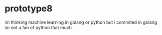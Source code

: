 # prototype8

im thinking machine learning in golang or python but i commited in golang im not a fan of python that much 
